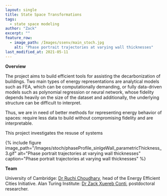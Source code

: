 ```yaml
---
layout: single
title: State Space Transformations
tags:
  - state space modeling
author: "Zack"
excerpt: ""
feature_row:
  - image_path: /Images/ssenv/main_stoch.jpg
    alt: "Phase portrait trajectories at varying wall thicknesses"
last_modified_at: 2021-05-11
---
```

 

**Overview**

The project aims to build efficient tools for assisting the decarbonization of buildings. Two main types of energy representations are analytical models such as FEA, which can be computationally demanding, or fully data-driven models such as polynomial regression or neural network, whose fidelity depends heavily on the size of the dataset and additionally, the underlying structure can be difficult to interpret. 

Thus, we are in need of better methods for representing energy behavior of spaces: require less data to build without compromising fidelity and are interpretable. 

This project investigates the resuse of systems
 
{% include figure image_path="/Images/stoch/phaseProfile_sinlgeWall_parametricThickness_3.gif" alt="Phase portrait trajectories at varying wall thicknesses" caption="Phase portrait trajectories at varying wall thicknesses" %}

**Team**

University of Cambridge: [Dr Ruchi Choudhary](http://www.eng.cam.ac.uk/profiles/rc488), head of the Energy Efficient Cities Initiative.
Alan Turing Institute: [Dr Zack Xuereb Conti](https://eeci.github.io/home/docs/people/zack/), postdoctoral researcher.
